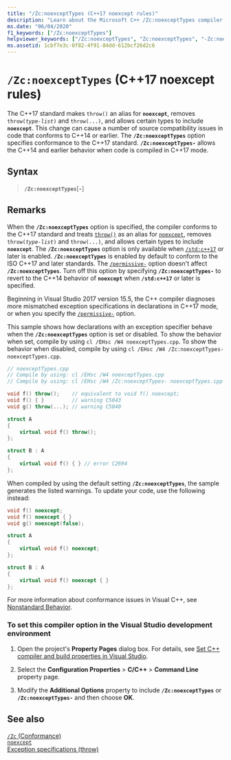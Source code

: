 ```yaml
---
title: "/Zc:noexceptTypes (C++17 noexcept rules)"
description: "Learn about the Microsoft C++ /Zc:noexceptTypes compiler option for conforming or relaxed C++17 noexcept source code compatibility."
ms.date: "06/04/2020"
f1_keywords: ["/Zc:noexceptTypes"]
helpviewer_keywords: ["/Zc:noexceptTypes", "Zc:noexceptTypes", "-Zc:noexceptTypes"]
ms.assetid: 1cbf7e3c-0f82-4f91-84dd-612bcf26d2c6
---
```

# `/Zc:noexceptTypes` (C++17 noexcept rules)

The C++17 standard makes `throw()` an alias for **`noexcept`**, removes `throw(`*`type-list`*`)` and `throw(...)`, and allows certain types to include **`noexcept`**. This change can cause a number of source compatibility issues in code that conforms to C++14 or earlier. The **`/Zc:noexceptTypes`** option specifies conformance to the C++17 standard. **`/Zc:noexceptTypes-`**  allows the C++14 and earlier behavior when code is compiled in C++17 mode.

## Syntax

> **`/Zc:noexceptTypes`**\[**`-`**]

## Remarks

When the **`/Zc:noexceptTypes`** option is specified, the compiler conforms to the C++17 standard and treats [`throw()`](../../cpp/exception-specifications-throw-cpp.md) as an alias for [`noexcept`](../../cpp/noexcept-cpp.md), removes `throw(`*`type-list`*`)` and `throw(...)`, and allows certain types to include **`noexcept`**. The **`/Zc:noexceptTypes`** option is only available when [`/std:c++17`](std-specify-language-standard-version.md) or later is enabled. **`/Zc:noexceptTypes`** is enabled by default to conform to the ISO C++17 and later standards. The [`/permissive-`](permissive-standards-conformance.md) option doesn't affect **`/Zc:noexceptTypes`**. Turn off this option by specifying **`/Zc:noexceptTypes-`** to revert to the C++14 behavior of **`noexcept`** when **`/std:c++17`** or later is specified.

Beginning in Visual Studio 2017 version 15.5, the C++ compiler diagnoses more mismatched exception specifications in declarations in C++17 mode, or when you specify the [`/permissive-`](permissive-standards-conformance.md) option.

This sample shows how declarations with an exception specifier behave when the **`/Zc:noexceptTypes`** option is set or disabled. To show the behavior when set, compile by using `cl /EHsc /W4 noexceptTypes.cpp`. To show the behavior when disabled, compile by using `cl /EHsc /W4 /Zc:noexceptTypes- noexceptTypes.cpp`.

```cpp
// noexceptTypes.cpp
// Compile by using: cl /EHsc /W4 noexceptTypes.cpp
// Compile by using: cl /EHsc /W4 /Zc:noexceptTypes- noexceptTypes.cpp

void f() throw();    // equivalent to void f() noexcept;
void f() { }         // warning C5043
void g() throw(...); // warning C5040

struct A
{
    virtual void f() throw();
};

struct B : A
{
    virtual void f() { } // error C2694
};
```

When compiled by using the default setting **`/Zc:noexceptTypes`**, the sample generates the listed warnings. To update your code, use the following instead:

```cpp
void f() noexcept;
void f() noexcept { }
void g() noexcept(false);

struct A
{
    virtual void f() noexcept;
};

struct B : A
{
    virtual void f() noexcept { }
};
```

For more information about conformance issues in Visual C++, see [Nonstandard Behavior](../../cpp/nonstandard-behavior.md).

### To set this compiler option in the Visual Studio development environment

1. Open the project's **Property Pages** dialog box. For details, see [Set C++ compiler and build properties in Visual Studio](../working-with-project-properties.md).

1. Select the **Configuration Properties** > **C/C++** > **Command Line** property page.

1. Modify the **Additional Options** property to include **`/Zc:noexceptTypes`** or **`/Zc:noexceptTypes-`** and then choose **OK**.

## See also

[`/Zc` (Conformance)](zc-conformance.md)\
[`noexcept`](../../cpp/noexcept-cpp.md)\
[Exception specifications (throw)](../../cpp/exception-specifications-throw-cpp.md)
